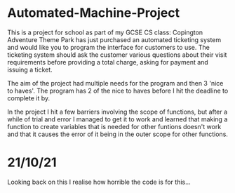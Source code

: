 # Automated-Machine-Project
This is a project for school as part of my GCSE CS class:
Copington Adventure Theme Park has just purchased an automated ticketing system and would like you to program the interface for customers to use. The ticketing system should ask the customer various questions about their visit requirements before providing a total charge, asking for payment and issuing a ticket.

The aim of the project had multiple needs for the program and then 3 'nice to haves'. The program has 2 of the nice to haves before I hit the deadline to complete it by. 

In the project I hit a few barriers involving the scope of functions, but after a while of trial and error I managed to get it to work and learned that making a function to create variables that is needed for other funtions doesn't work and that it causes the error of it being in the outer scope for other functions. 

# 21/10/21 
Looking back on this I realise how horrible the code is for this...
